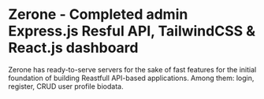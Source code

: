 # Zerone - Completed admin Express.js Resful API, TailwindCSS & React.js dashboard

Zerone has ready-to-serve servers for the sake of fast features for the initial foundation of building Reastfull API-based applications. Among them: login, register, CRUD user profile biodata.
